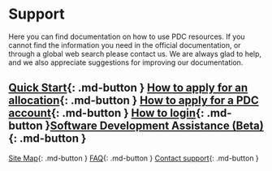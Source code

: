 
# Support

Here you can find documentation on how to use PDC resources. If you cannot find the information you need in the official documentation, or through a global web search please contact us. We are always glad to help, and we also appreciate suggestions for improving our documentation.

[Quick Start](basics/quickstart.md){: .md-button } [How to apply for an allocation](getting_access/get_access.md#apply-for-a-new-time-allocation-via-naiss){: .md-button } [How to apply for a PDC account](getting_access/get_access.md#applying-for-an-account){: .md-button }
[How to login](login/ssh_login.md){: .md-button }[Software Development Assistance (Beta)](getting_access/dev_support.md){: .md-button }
---

[Site Map](site_map.md){: .md-button } [FAQ](faq/faq.md){: .md-button } [Contact support](contact/contact_support.md){: .md-button } 

